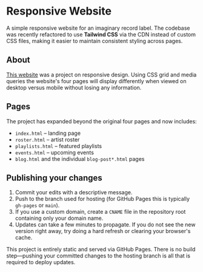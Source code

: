 # Responsive Website
A simple responsive website for an imaginary record label. The codebase
was recently refactored to use **Tailwind CSS** via the CDN instead of
custom CSS files, making it easier to maintain consistent styling
across pages.

## About
[This website](https://taylorbotts.github.io/responsive-record-label-site/) was a project on responsive design. Using CSS grid and media queries the website's four pages will display differently when viewed on desktop versus mobile without losing any information.

## Pages
The project has expanded beyond the original four pages and now includes:

- `index.html` – landing page
- `roster.html` – artist roster
- `playlists.html` – featured playlists
- `events.html` – upcoming events
- `blog.html` and the individual `blog-post*.html` pages

## Publishing your changes
1. Commit your edits with a descriptive message.
2. Push to the branch used for hosting (for GitHub Pages this is typically `gh-pages` or `main`).
3. If you use a custom domain, create a `CNAME` file in the repository root containing only your domain name.
4. Updates can take a few minutes to propagate. If you do not see the new version right away, try doing a hard refresh or clearing your browser's cache.

This project is entirely static and served via GitHub Pages. There is no build
step—pushing your committed changes to the hosting branch is all that is
required to deploy updates.
